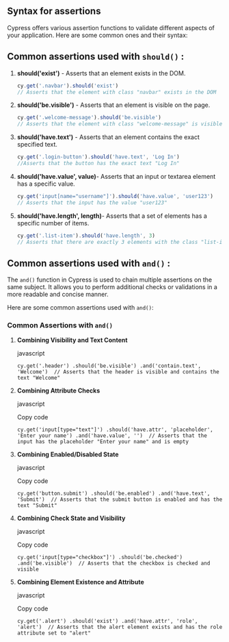 ## Syntax for assertions 
Cypress offers various assertion functions to validate different aspects of your application. Here are some common ones and their syntax:
## **Common assertions used with `should()`** :

1. **should('exist')** -  Asserts that an element exists in the DOM.

 
	```javascript
	cy.get('.navbar').should('exist')  
	// Asserts that the element with class "navbar" exists in the DOM 
	```
 2. **should('be.visible')** - Asserts that an element is visible on the page.

	```javascript
	cy.get('.welcome-message').should('be.visible') 
    // Asserts that the element with class "welcome-message" is visible
	```
    
 3. **should('have.text')** -  Asserts that an element contains the exact specified text.   
	```javascript
	cy.get('.login-button').should('have.text', 'Log In')   
	//Asserts that the button has the exact text "Log In"
	```
4. **should('have.value', value)**- Asserts that an input or textarea element has a specific value.
	```javascript
	cy.get('input[name="username"]').should('have.value', 'user123')  
	// Asserts that the input has the value "user123" 
	```
5. **should('have.length', length)**- Asserts that a set of elements has a specific number of items.
	``` javascript
	cy.get('.list-item').should('have.length', 3) 
	// Asserts that there are exactly 3 elements with the class "list-item"
	```

## **Common assertions used with `and()`** :

The `and()` function in Cypress is used to chain multiple assertions on the same subject. It allows you to perform additional checks or validations in a more readable and concise manner.

Here are some common assertions used with `and()`:

### Common Assertions with `and()`

1.  **Combining Visibility and Text Content**
    
    javascript
    

    
    `cy.get('.header')
      .should('be.visible')
      .and('contain.text', 'Welcome')  // Asserts that the header is visible and contains the text "Welcome"` 
   
3.  **Combining Attribute Checks**
    
    javascript
    
    Copy code
    
    `cy.get('input[type="text"]')
      .should('have.attr', 'placeholder', 'Enter your name')
      .and('have.value', '')  // Asserts that the input has the placeholder "Enter your name" and is empty` 
    

5.  **Combining Enabled/Disabled State**
    
    javascript
    
    Copy code
    
    `cy.get('button.submit')
      .should('be.enabled')
      .and('have.text', 'Submit')  // Asserts that the submit button is enabled and has the text "Submit"` 
    
6.  **Combining Check State and Visibility**
    
    javascript
    
    Copy code
    
    `cy.get('input[type="checkbox"]')
      .should('be.checked')
      .and('be.visible')  // Asserts that the checkbox is checked and visible` 
    
7.  **Combining Element Existence and Attribute**
    
    javascript
    
    Copy code
    
    `cy.get('.alert')
      .should('exist')
      .and('have.attr', 'role', 'alert')  // Asserts that the alert element exists and has the role attribute set to "alert"` 
 


<!--stackedit_data:
eyJoaXN0b3J5IjpbNTU4Njc2MjMzLDIxMzc4OTY3ODYsMzc4OD
E2NzQ5LDE2MDY3Mjg2NjIsLTIwODg3NDY2MTJdfQ==
-->